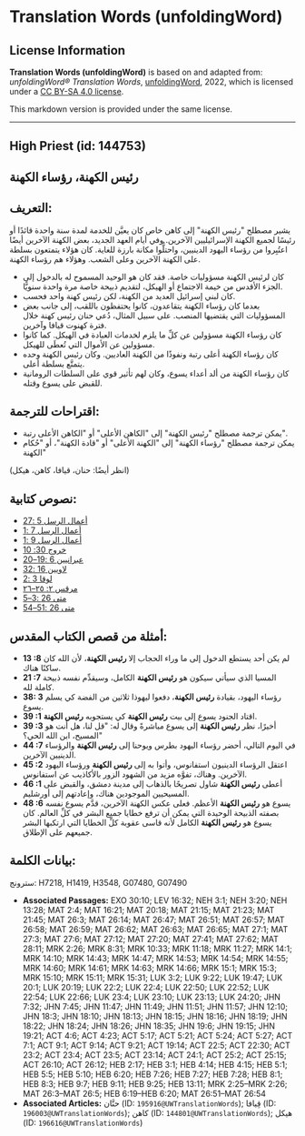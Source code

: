 # Translation Words (unfoldingWord)

## License Information

**Translation Words (unfoldingWord)** is based on and adapted from: _unfoldingWord® Translation Words_, [unfoldingWord](https://unfoldingword.org/utw), 2022, which is licensed under a [CC BY-SA 4.0 license](https://creativecommons.org/licenses/by-sa/4.0/legalcode.en).

This markdown version is provided under the same license.



--------------------------------

## High Priest (id: 144753)

رئيس الكهنة، رؤساء الكهنة
-------------------------

التعريف:
--------

يشير مصطلح "رئيس الكهنة" إلى كاهن خاص كان يعيَّن للخدمة لمدة سنة واحدة قائدًا أو رئيسًا لجميع الكهنة الإسرائيليين الآخرين. وفي أيام العهد الجديد، بعض الكهنة الآخرين أيضًا اعتُبِروا من رؤساء اليهود الدينيين، واحتلُّوا مكانة بارزة للغاية. كان هؤلاء يتمتعون بسلطة على الكهنة الآخرين وعلى الشعب. وهؤلاء هم رؤساء الكهنة.

* كان لرئيس الكهنة مسؤوليات خاصة. فقد كان هو الوحيد المسموح له بالدخول إلى الجزء الأقدس من خيمة الاجتماع أو الهيكل، لتقديم ذبيحة خاصة مرة واحدة سنويًّا.
* كان لبني إسرائيل العديد من الكهنة، لكن رئيس كهنة واحد فحسب.
* بعدما كان رؤساء الكهنة يتقاعدون، كانوا يحتفظون باللقب، إلى جانب بعض المسؤوليات التي يقتضيها المنصب. على سبيل المثال، دُعي حنان رئيس كهنة خلال فترة كهنوت قيافا وآخرين.
* كان رؤساء الكهنة مسؤولين عن كلِّ ما يلزم لخدمات العبادة في الهيكل. كما كانوا مسؤولين عن الأموال التي تُعطَى للهيكل.
* كان رؤساء الكهنة أعلى رتبة ونفوذًا من الكهنة العاديين. وكان رئيس الكهنة وحده يتمتَّع بسلطة أعلى.
* كان رؤساء الكهنة من ألد أعداء يسوع، وكان لهم تأثير قوي على السلطات الرومانية للقبض على يسوع وقتله.

اقتراحات للترجمة:
-----------------

* يمكن ترجمة مصطلح "رئيس الكهنة" إلى "الكاهن الأعلى" أو "الكاهن الأعلى رتبة".
* يمكن ترجمة مصطلح "رؤساء الكهنة" إلى "الكهنة الأعلى" أو "قادة الكهنة"، أو "حُكام الكهنة"

(انظر أيضًا: حنان، قيافا، كاهن، هيكل)

نصوص كتابية:
------------

* [أعمال الرسل 5 :27](https://ref.ly/Acts5:27)
* [أعمال الرسل 7 :1](https://ref.ly/Acts7:1)
* [أعمال الرسل 9 :1](https://ref.ly/Acts9:1)
* [خروج 30: 10](https://ref.ly/Exod30:10)
* [عبرانيين 6 :19–20](https://ref.ly/Heb6:19-Heb6:20)
* [لاويين 16 :32](https://ref.ly/Lev16:32)
* [لوقا 3 :2](https://ref.ly/Luke3:2)
* [مرقس ٢: ٢٥–٢٦](https://ref.ly/Mark2:25-Mark2:26)
* [متى 26 :3–5](https://ref.ly/Matt26:3-Matt26:5)
* [متى 26 :51–54](https://ref.ly/Matt26:51-Matt26:54)

أمثلة من قصص الكتاب المقدس:
---------------------------

* **13 :8** لم يكن أحد يستطع الدخول إلى ما وراء الحجاب إلا **رئيس الكهنة**، لأن الله كان ساكنًا هناك.
* **21 :7** المسيا الذي سيأتي سيكون هو **رئيس الكهنة** الكامل، وسيقدِّم نفسه ذبيحة كاملة لله.
* **38: 3** رؤساء اليهود، بقيادة **رئيس الكهنة**، دفعوا ليهوذا ثلاثين من الفضة كي يسلم يسوع.
* **39 :1** اقتاد الجنود يسوع إلى بيت **رئيس الكهنة** كي يستجوبه **رئيس الكهنة**.
* **39 :3** أخيرًا، نظر **رئيس الكهنة** إلى يسوع مباشرةً وقال له: "قل لنا، هل أنت هو المسيح، ابن الله الحي؟"
* **44 :7** في اليوم التالي، أحضر رؤساء اليهود بطرس ويوحنا إلى **رئيس الكهنة** والرؤساء الدينيين الآخرين.
* **45 :2** اعتقل الرؤساء الدينيون استفانوس، وأتوا به إلى **رئيس الكهنة** ورؤساء اليهود الآخرين. وهناك، تفوَّه مزيد من الشهود الزور بالأكاذيب عن استفانوس.
* **46 :1** أعطى **رئيس الكهنة** شاول تصريحًا بالذهاب إلى مدينة دمشق، والقبض على المسيحيين الموجودين هناك، وإعادتهم إلى أورشليم.
* **48 :6** يسوع هو **رئيس الكهنة** الأعظم. فعلى عكس الكهنة الآخرين، قدَّم يسوع نفسه بصفته الذبيحة الوحيدة التي يمكن أن ترفع خطايا جميع البشر في كلِّ العالم. كان يسوع هو **رئيس الكهنة** الكامل لأنه قاسى عقوبة كلِّ الخطايا التي ارتكبها البشر جميعهم على الإطلاق.

بيانات الكلمة:
--------------

سترونج: H7218, H1419, H3548, G07480, G07490

* **Associated Passages:** EXO 30:10; LEV 16:32; NEH 3:1; NEH 3:20; NEH 13:28; MAT 2:4; MAT 16:21; MAT 20:18; MAT 21:15; MAT 21:23; MAT 21:45; MAT 26:3; MAT 26:14; MAT 26:47; MAT 26:51; MAT 26:57; MAT 26:58; MAT 26:59; MAT 26:62; MAT 26:63; MAT 26:65; MAT 27:1; MAT 27:3; MAT 27:6; MAT 27:12; MAT 27:20; MAT 27:41; MAT 27:62; MAT 28:11; MRK 2:26; MRK 8:31; MRK 10:33; MRK 11:18; MRK 11:27; MRK 14:1; MRK 14:10; MRK 14:43; MRK 14:47; MRK 14:53; MRK 14:54; MRK 14:55; MRK 14:60; MRK 14:61; MRK 14:63; MRK 14:66; MRK 15:1; MRK 15:3; MRK 15:10; MRK 15:11; MRK 15:31; LUK 3:2; LUK 9:22; LUK 19:47; LUK 20:1; LUK 20:19; LUK 22:2; LUK 22:4; LUK 22:50; LUK 22:52; LUK 22:54; LUK 22:66; LUK 23:4; LUK 23:10; LUK 23:13; LUK 24:20; JHN 7:32; JHN 7:45; JHN 11:47; JHN 11:49; JHN 11:51; JHN 11:57; JHN 12:10; JHN 18:3; JHN 18:10; JHN 18:13; JHN 18:15; JHN 18:16; JHN 18:19; JHN 18:22; JHN 18:24; JHN 18:26; JHN 18:35; JHN 19:6; JHN 19:15; JHN 19:21; ACT 4:6; ACT 4:23; ACT 5:17; ACT 5:21; ACT 5:24; ACT 5:27; ACT 7:1; ACT 9:1; ACT 9:14; ACT 9:21; ACT 19:14; ACT 22:5; ACT 22:30; ACT 23:2; ACT 23:4; ACT 23:5; ACT 23:14; ACT 24:1; ACT 25:2; ACT 25:15; ACT 26:10; ACT 26:12; HEB 2:17; HEB 3:1; HEB 4:14; HEB 4:15; HEB 5:1; HEB 5:5; HEB 5:10; HEB 6:20; HEB 7:26; HEB 7:27; HEB 7:28; HEB 8:1; HEB 8:3; HEB 9:7; HEB 9:11; HEB 9:25; HEB 13:11; MRK 2:25–MRK 2:26; MAT 26:3–MAT 26:5; HEB 6:19–HEB 6:20; MAT 26:51–MAT 26:54
* **Associated Articles:** حنَّان (ID: `195916@UWTranslationWords`); قِيافا (ID: `196003@UWTranslationWords`); كاهن (ID: `144801@UWTranslationWords`); هيكل (ID: `196616@UWTranslationWords`)

